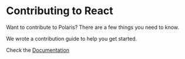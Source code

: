 # Contributing to React
Want to contribute to Polaris? There are a few things you need to know.

We wrote a contribution guide to help you get started.

Check the [Documentation](https://docs.polarisweb3.org)
